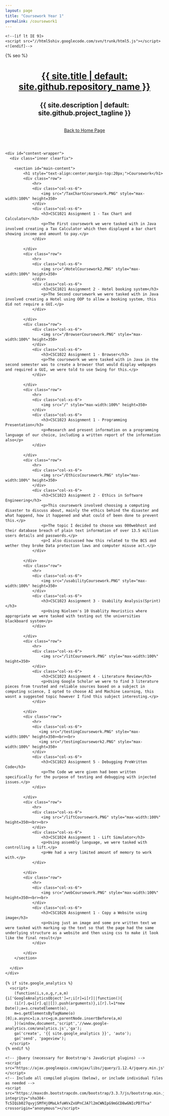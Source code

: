 ```yaml
---
layout: page
title: "Coursework Year 1"
permalink: /coursework1
---
```


<html lang="{{ site.lang | default: "en-US" }}">
  <head>
    <meta charset='utf-8'>
    <meta http-equiv="X-UA-Compatible" content="IE=edge">
    <meta name="viewport" content="width=device-width, initial-scale=1, maximum-scale=1">
    <link rel="stylesheet" href="{{ '/assets/css/style.css?v=' | append: site.github.build_revision | relative_url }}" media="screen" type="text/css">
    <link rel="stylesheet" href="{{ '/assets/css/print.css' | relative_url }}" media="print" type="text/css">
    <!-- Bootstrap -->
    <link href="https://maxcdn.bootstrapcdn.com/bootstrap/3.3.7/css/bootstrap.min.css" rel="stylesheet" integrity="sha384-BVYiiSIFeK1dGmJRAkycuHAHRg32OmUcww7on3RYdg4Va+PmSTsz/K68vbdEjh4u" crossorigin="anonymous">

    <!--[if lt IE 9]>
    <script src="//html5shiv.googlecode.com/svn/trunk/html5.js"></script>
    <![endif]-->

{% seo %}
  </head>

  <body>
    <header>
      <div class="inner">
        <a href="{{ '/' | absolute_url }}">
          <h1>{{ site.title | default: site.github.repository_name }}</h1>
        </a>
        <h2>{{ site.description | default: site.github.project_tagline }}</h2>
        <br>
          <a href="../"><span>Back to Home Page</span></a>
      </div>
    </header>

    <div id="content-wrapper">
      <div class="inner clearfix">

        <section id="main-content">
            <h1 style="text-align:center;margin-top:20px;">Coursework</h1>
            <div class="row">
                <hr>
                <div class="col-xs-6">
                    <img src="/TaxChartCoursework.PNG" style="max-width:100%" height=350>
                </div>
                <div class="col-xs-6">
                    <h3>CSC1021 Assignment 1 - Tax Chart and Calculator</h3>
                    <p>The First coursework we were tasked with in Java involved creating a Tax Calculator which then displayed a bar chart showing income and amount to pay.</p>
                </div>

            </div>
            <div class="row">
                <hr>
                <div class="col-xs-6">
                    <img src="/HotelCoursework2.PNG" style="max-width:100%" height=350>
                </div>
                <div class="col-xs-6">
                    <h3>CSC1021 Assignment 2 - Hotel booking system</h3>
                    <p>The Second coursework we were tasked with in Java involved creating a Hotel using OOP to allow a booking system, this did not require a GUI.</p>
                </div>

            </div>
            <div class="row">
                <div class="col-xs-6">
                    <img src="/BrowserCoursework.PNG" style="max-width:100%" height=350>
                </div>
                <div class="col-xs-6">
                    <h3>CSC1022 Assignment 1 - Browser</h3>
                    <p>The coursework we were tasked with in Java in the second semester was to create a browser that would display webpages and required a GUI, we were told to use Swing for this.</p>
                </div>

            </div>
            <div class="row">
                <hr>
                <div class="col-xs-6">
                    <img src="/" style="max-width:100%" height=350>
                </div>
                <div class="col-xs-6">
                    <h3>CSC1023 Assignment 1 - Programming Presentation</h3>
                    <p>Research and present information on a programming language of our choice, including a written report of the information also</p>
                </div>

            </div>
            <div class="row">
                <hr>
                <div class="col-xs-6">
                    <img src="/EthicsCoursework.PNG" style="max-width:100%" height=350>
                </div>
                <div class="col-xs-6">
                    <h3>CSC1023 Assignment 2 - Ethics in Software Engineering</h3>
                    <p>This coursework involved choosing a computing disaster to discuss about, mainly the ethics behind the disaster and what happend, how it happened and what could of been done to prevent this.</p>
                    <p>The topic I decided to choose was 000webhost and their database breach of plain text information of over 13.5 million users details and passwords.</p>
                    <p>I also discussed how this related to the BCS and wether they broke Data protection laws and computer misuse act.</p>
                </div>

            </div>
            <div class="row">
                <hr>
                <div class="col-xs-6">
                    <img src="/usabilityCoursework.PNG" style="max-width:100%" height=350>
                </div>
                <div class="col-xs-6">
                    <h3>CSC1023 Assignment 3 - Usability Analysis(Sprint)</h3>
                    <p>Using Nielsen's 10 Usablity Heuristics where appropriate we were tasked with testing out the universities blackboard system</p>
                </div>

            </div>
            <div class="row">
                <hr>
                <div class="col-xs-6">
                    <img src="/litCoursework.PNG" style="max-width:100%" height=350>
                </div>
                <div class="col-xs-6">
                    <h3>CSC1023 Assignment 4 - Literature Review</h3>
                    <p>Using Google Scholar we were to find 3 literature pieces from trusted and reliable sources based on a subject in computing science, I opted to choose AI and Machine Learning, this wasnt a suggested topic however I find this subject interesting.</p>
                </div>

            </div>
            <div class="row">
                <hr>
                <div class="col-xs-6">
                   <img src="/testingCoursework.PNG" style="max-width:100%" height=350><br><br>
                   <img src="/testingCoursework2.PNG" style="max-width:100%" height=350>
                </div>
                <div class="col-xs-6">
                    <h3>CSC1023 Assignment 5 - Debugging PreWritten Code</h3>
                    <p>The Code we were given had been written specifically for the purpose of testing and debugging with injected issues.</p>
                </div>

            </div>
            <div class="row">
                <hr>
                <div class="col-xs-6">
                    <img src="/liftCoursework.PNG" style="max-width:100%" height=350><br><br>
                </div>
                <div class="col-xs-6">
                    <h3>CSC1024 Assignment 1 - Lift Simulator</h3>
                    <p>Using assembly language, we were tasked with controlling a lift.</p>
                    <p>We had a very limited amount of memory to work with.</p>
                </div>

            </div>
            <div class="row">
                <hr>
                <div class="col-xs-6">
                    <img src="/webCoursework.PNG" style="max-width:100%" height=350><br><br>
                </div>
                <div class="col-xs-6">
                    <h3>CSC1026 Assignment 1 - Copy a Website using image</h3>
                    <p>Using just an image and some pre written text we were tasked with marking up the text so that the page had the same underlying structure as a website and then using css to make it look like the final result</p>
                </div>

            </div>
        </section>
        
      </div>
    </div>

    {% if site.google_analytics %}
      <script>
        (function(i,s,o,g,r,a,m){i['GoogleAnalyticsObject']=r;i[r]=i[r]||function(){
        (i[r].q=i[r].q||[]).push(arguments)},i[r].l=1*new Date();a=s.createElement(o),
        m=s.getElementsByTagName(o)[0];a.async=1;a.src=g;m.parentNode.insertBefore(a,m)
        })(window,document,'script','//www.google-analytics.com/analytics.js','ga');
        ga('create', '{{ site.google_analytics }}', 'auto');
        ga('send', 'pageview');
      </script>
    {% endif %}
  </body>
  
    <!-- jQuery (necessary for Bootstrap's JavaScript plugins) -->
    <script src="https://ajax.googleapis.com/ajax/libs/jquery/1.12.4/jquery.min.js"></script>
    <!-- Include all compiled plugins (below), or include individual files as needed -->
    <script src="https://maxcdn.bootstrapcdn.com/bootstrap/3.3.7/js/bootstrap.min.js" integrity="sha384-Tc5IQib027qvyjSMfHjOMaLkfuWVxZxUPnCJA7l2mCWNIpG9mGCD8wGNIcPD7Txa" crossorigin="anonymous"></script>
    
</html>
        

